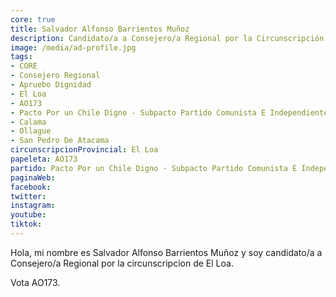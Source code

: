 ```yaml
---
core: true
title: Salvador Alfonso Barrientos Muñoz
description: Candidato/a a Consejero/a Regional por la Circunscripción de El Loa
image: /media/ad-profile.jpg
tags:
- CORE
- Consejero Regional
- Apruebo Dignidad
- El Loa
- AO173
- Pacto Por un Chile Digno - Subpacto Partido Comunista E Independientes - Partido Comunista De Chile
- Calama
- Ollague
- San Pedro De Atacama
circunscripcionProvincial: El Loa
papeleta: AO173
partido: Pacto Por un Chile Digno - Subpacto Partido Comunista E Independientes - Partido Comunista De Chile
paginaWeb:
facebook:
twitter:
instagram:
youtube:
tiktok:
---
```

Hola, mi nombre es Salvador Alfonso Barrientos Muñoz y soy candidato/a a Consejero/a Regional por la circunscripcion de El Loa.

Vota AO173.